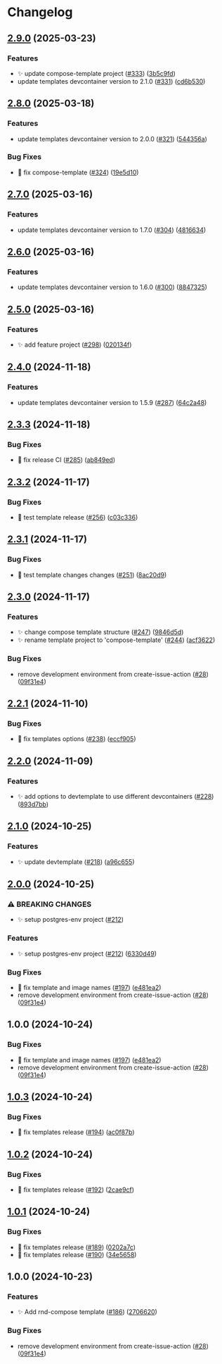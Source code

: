 # Changelog

## [2.9.0](https://github.com/bagermen/rnd-images/compare/compose-template-v2.8.0...compose-template-v2.9.0) (2025-03-23)


### Features

* ✨ update compose-template project ([#333](https://github.com/bagermen/rnd-images/issues/333)) ([3b5c9fd](https://github.com/bagermen/rnd-images/commit/3b5c9fd991038eebdd27f658c5ddfa72f8839cd2))
* update templates devcontainer version to 2.1.0 ([#331](https://github.com/bagermen/rnd-images/issues/331)) ([cd6b530](https://github.com/bagermen/rnd-images/commit/cd6b530de317e6f7a78ddf9ae199d13ef014350f))

## [2.8.0](https://github.com/bagermen/rnd-images/compare/compose-template-v2.7.0...compose-template-v2.8.0) (2025-03-18)


### Features

* update templates devcontainer version to 2.0.0 ([#321](https://github.com/bagermen/rnd-images/issues/321)) ([544356a](https://github.com/bagermen/rnd-images/commit/544356a3dd3112fedefc55b0d2a1a68b1e38913a))


### Bug Fixes

* 🐛 fix compose-template ([#324](https://github.com/bagermen/rnd-images/issues/324)) ([19e5d10](https://github.com/bagermen/rnd-images/commit/19e5d105bde5107832ceec61114c7d21f3b1e63a))

## [2.7.0](https://github.com/bagermen/rnd-images/compare/compose-template-v2.6.0...compose-template-v2.7.0) (2025-03-16)


### Features

* update templates devcontainer version to 1.7.0 ([#304](https://github.com/bagermen/rnd-images/issues/304)) ([4816634](https://github.com/bagermen/rnd-images/commit/4816634eefe4b0cfa0bd055ff1fe7a25a54ab00b))

## [2.6.0](https://github.com/bagermen/rnd-images/compare/compose-template-v2.5.0...compose-template-v2.6.0) (2025-03-16)


### Features

* update templates devcontainer version to 1.6.0 ([#300](https://github.com/bagermen/rnd-images/issues/300)) ([8847325](https://github.com/bagermen/rnd-images/commit/884732597d1d91e94ff0385cc39af810c818f1d5))

## [2.5.0](https://github.com/bagermen/rnd-images/compare/compose-template-v2.4.0...compose-template-v2.5.0) (2025-03-16)


### Features

* ✨ add feature project ([#298](https://github.com/bagermen/rnd-images/issues/298)) ([020134f](https://github.com/bagermen/rnd-images/commit/020134f5bb2d7069115e33e1c5d2acb60716b313))

## [2.4.0](https://github.com/bagermen/rnd-images/compare/compose-template-v2.3.3...compose-template-v2.4.0) (2024-11-18)


### Features

* update templates devcontainer version to 1.5.9 ([#287](https://github.com/bagermen/rnd-images/issues/287)) ([64c2a48](https://github.com/bagermen/rnd-images/commit/64c2a489c23f618a828c45ff9731f7a2f1884c5e))

## [2.3.3](https://github.com/bagermen/rnd-images/compare/compose-template-v2.3.2...compose-template-v2.3.3) (2024-11-18)


### Bug Fixes

* 🐛 fix release CI ([#285](https://github.com/bagermen/rnd-images/issues/285)) ([ab849ed](https://github.com/bagermen/rnd-images/commit/ab849edb62395271a43dd922480adfcb613ed63c))

## [2.3.2](https://github.com/bagermen/rnd-images/compare/compose-template-v2.3.1...compose-template-v2.3.2) (2024-11-17)


### Bug Fixes

* 🐛 test template release ([#256](https://github.com/bagermen/rnd-images/issues/256)) ([c03c336](https://github.com/bagermen/rnd-images/commit/c03c336c6d3110725093a4d2dd240b121061cb3d))

## [2.3.1](https://github.com/bagermen/rnd-images/compare/compose-template-v2.3.0...compose-template-v2.3.1) (2024-11-17)


### Bug Fixes

* 🐛 test template changes changes ([#251](https://github.com/bagermen/rnd-images/issues/251)) ([8ac20d9](https://github.com/bagermen/rnd-images/commit/8ac20d9a681d9e445e20ee7b4813c3a1d189e940))

## [2.3.0](https://github.com/bagermen/rnd-images/compare/compose-template-v2.2.1...compose-template-v2.3.0) (2024-11-17)


### Features

* ✨ change compose template structure ([#247](https://github.com/bagermen/rnd-images/issues/247)) ([9846d5d](https://github.com/bagermen/rnd-images/commit/9846d5d3244d4eea388f019292ed8cba67af2f18))
* ✨ rename template project to 'compose-template' ([#244](https://github.com/bagermen/rnd-images/issues/244)) ([acf3622](https://github.com/bagermen/rnd-images/commit/acf3622dacee0976defdfd85be4cd865cbcbc430))


### Bug Fixes

* remove development environment  from create-issue-action ([#28](https://github.com/bagermen/rnd-images/issues/28)) ([09f31e4](https://github.com/bagermen/rnd-images/commit/09f31e4188e89e57d5e29f476a26a11bca9105f6))

## [2.2.1](https://github.com/bagermen/rnd-images/compare/postgres-env-v2.2.0...postgres-env-v2.2.1) (2024-11-10)


### Bug Fixes

* 🐛 fix templates options ([#238](https://github.com/bagermen/rnd-images/issues/238)) ([eccf905](https://github.com/bagermen/rnd-images/commit/eccf90532752f91022f026e6c1929a0166aed82b))

## [2.2.0](https://github.com/bagermen/rnd-images/compare/postgres-env-v2.1.0...postgres-env-v2.2.0) (2024-11-09)


### Features

* ✨ add options to devtemplate to use different devcontainers ([#228](https://github.com/bagermen/rnd-images/issues/228)) ([893d7bb](https://github.com/bagermen/rnd-images/commit/893d7bb64775726553aea7cf8c55b2b8dd353698))

## [2.1.0](https://github.com/bagermen/rnd-images/compare/postgres-env-v2.0.0...postgres-env-v2.1.0) (2024-10-25)


### Features

* ✨ update devtemplate ([#218](https://github.com/bagermen/rnd-images/issues/218)) ([a96c655](https://github.com/bagermen/rnd-images/commit/a96c65510c3de2a127bbd0e77b3f2d7a4a89fa7b))

## [2.0.0](https://github.com/bagermen/rnd-images/compare/postgres-env-v1.0.3...postgres-env-v2.0.0) (2024-10-25)


### ⚠ BREAKING CHANGES

* ✨ setup postgres-env project ([#212](https://github.com/bagermen/rnd-images/issues/212))

### Features

* ✨ setup postgres-env project ([#212](https://github.com/bagermen/rnd-images/issues/212)) ([6330d49](https://github.com/bagermen/rnd-images/commit/6330d4921ff64f8932ee9f0dde3c69d9d0a92a41))


### Bug Fixes

* 🐛 fix template and image names ([#197](https://github.com/bagermen/rnd-images/issues/197)) ([e481ea2](https://github.com/bagermen/rnd-images/commit/e481ea2673c3973bdee7c33c96a8d1b48bdb822d))
* remove development environment  from create-issue-action ([#28](https://github.com/bagermen/rnd-images/issues/28)) ([09f31e4](https://github.com/bagermen/rnd-images/commit/09f31e4188e89e57d5e29f476a26a11bca9105f6))

## 1.0.0 (2024-10-24)


### Bug Fixes

* 🐛 fix template and image names ([#197](https://github.com/bagermen/rnd-images/issues/197)) ([e481ea2](https://github.com/bagermen/rnd-images/commit/e481ea2673c3973bdee7c33c96a8d1b48bdb822d))
* remove development environment  from create-issue-action ([#28](https://github.com/bagermen/rnd-images/issues/28)) ([09f31e4](https://github.com/bagermen/rnd-images/commit/09f31e4188e89e57d5e29f476a26a11bca9105f6))

## [1.0.3](https://github.com/bagermen/rnd-images/compare/rnd-compose-v1.0.2...rnd-compose-v1.0.3) (2024-10-24)


### Bug Fixes

* 🐛 fix templates release ([#194](https://github.com/bagermen/rnd-images/issues/194)) ([ac0f87b](https://github.com/bagermen/rnd-images/commit/ac0f87b48df4ec75e5d8ca57ed577454cbeb1dc8))

## [1.0.2](https://github.com/bagermen/rnd-images/compare/rnd-compose-v1.0.1...rnd-compose-v1.0.2) (2024-10-24)


### Bug Fixes

* 🐛 fix templates release ([#192](https://github.com/bagermen/rnd-images/issues/192)) ([2cae9cf](https://github.com/bagermen/rnd-images/commit/2cae9cff3321113ad3c6575ec9cbd3751de1c508))

## [1.0.1](https://github.com/bagermen/rnd-images/compare/rnd-compose-v1.0.0...rnd-compose-v1.0.1) (2024-10-24)


### Bug Fixes

* 🐛 fix templates release ([#189](https://github.com/bagermen/rnd-images/issues/189)) ([0202a7c](https://github.com/bagermen/rnd-images/commit/0202a7cf3f0398210c8f1718a043a2be41405811))
* 🐛 fix templates release ([#190](https://github.com/bagermen/rnd-images/issues/190)) ([34e5658](https://github.com/bagermen/rnd-images/commit/34e5658ca94579d08f1f40fefc68ca5218d816a1))

## 1.0.0 (2024-10-23)


### Features

* ✨ Add rnd-compose template ([#186](https://github.com/bagermen/rnd-images/issues/186)) ([2706620](https://github.com/bagermen/rnd-images/commit/2706620bd27adb10b4a2df6fefe6ba022aeb66b2))


### Bug Fixes

* remove development environment  from create-issue-action ([#28](https://github.com/bagermen/rnd-images/issues/28)) ([09f31e4](https://github.com/bagermen/rnd-images/commit/09f31e4188e89e57d5e29f476a26a11bca9105f6))
